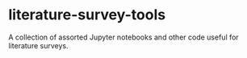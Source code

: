 # literature-survey-tools
A collection of assorted Jupyter notebooks and other code useful for literature surveys.
